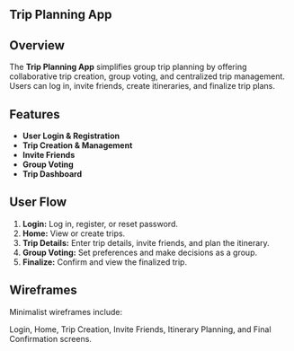 ## Trip Planning App

## Overview
The **Trip Planning App** simplifies group trip planning by offering collaborative trip creation, group voting, and centralized trip management. Users can log in, invite friends, create itineraries, and finalize trip plans.

## Features

* **User Login & Registration**
* **Trip Creation & Management**
* **Invite Friends**
* **Group Voting**
* **Trip Dashboard**

## User Flow

1. **Login:** Log in, register, or reset password.
2. **Home:** View or create trips.
3. **Trip Details:** Enter trip details, invite friends, and plan the itinerary.
4. **Group Voting:** Set preferences and make decisions as a group.
5. **Finalize:** Confirm and view the finalized trip.

## Wireframes

Minimalist wireframes include:

Login, Home, Trip Creation, Invite Friends, Itinerary Planning, and Final Confirmation screens.